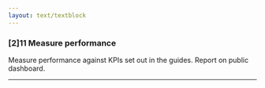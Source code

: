 ```yaml
---
layout: text/textblock
---
```


### [2]11 Measure performance

Measure performance against KPIs set out in the guides. Report on public dashboard.

___
